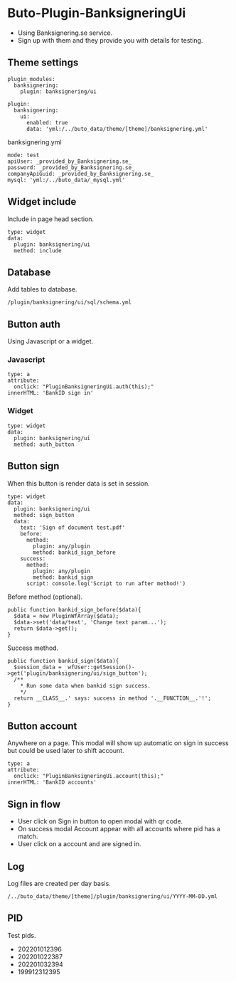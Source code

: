 # Buto-Plugin-BanksigneringUi
- Using Banksignering.se service.
- Sign up with them and they provide you with details for testing.

## Theme settings
```
plugin_modules:
  banksignering:
    plugin: banksignering/ui
```
```
plugin:
  banksignering:
    ui:
      enabled: true
      data: 'yml:/../buto_data/theme/[theme]/banksignering.yml'
```
banksignering.yml
```
mode: test
apiUser: _provided_by_Banksignering.se_
password: _provided_by_Banksignering.se_
companyApiGuid: _provided_by_Banksignering.se_
mysql: 'yml:/../buto_data/_mysql.yml'
```


## Widget include
Include in page head section.
```
type: widget
data:
  plugin: banksignering/ui
  method: include          
```

## Database
Add tables to database.
```
/plugin/banksignering/ui/sql/schema.yml
```

## Button auth
Using Javascript or a widget.
### Javascript
```
type: a
attribute:
  onclick: "PluginBanksigneringUi.auth(this);"
innerHTML: 'BankID sign in'
```
### Widget
```
type: widget
data:
  plugin: banksignering/ui
  method: auth_button
```

## Button sign
When this button is render data is set in session.
```
type: widget
data:
  plugin: banksignering/ui
  method: sign_button
  data:
    text: 'Sign of document test.pdf'
    before:
      method:
        plugin: any/plugin
        method: bankid_sign_before
    success:
      method:
        plugin: any/plugin
        method: bankid_sign
      script: console.log('Script to run after method!')
```
Before method (optional).
```
public function bankid_sign_before($data){
  $data = new PluginWfArray($data);
  $data->set('data/text', 'Change text param...');
  return $data->get();
}
```
Success method.
```
public function bankid_sign($data){
  $session_data =  wfUser::getSession()->get('plugin/banksignering/ui/sign_button');
  /**
    * Run some data when bankid sign success.
    */
  return __CLASS__.' says: success in method '.__FUNCTION__.'!';
}
```

## Button account
Anywhere on a page. This modal will show up automatic on sign in success but could be used later to shift account.
```
type: a
attribute:
  onclick: "PluginBanksigneringUi.account(this);"
innerHTML: 'BankID accounts'
```

## Sign in flow
- User click on Sign in button to open modal with qr code.
- On success modal Account appear with all accounts where pid has a match.
- User click on a account and are signed in.

## Log
Log files are created per day basis.
```
/../buto_data/theme/[theme]/plugin/banksignering/ui/YYYY-MM-DD.yml
```

## PID
Test pids.
- 202201012396
- 202201022387
- 202201032394
- 199912312395


